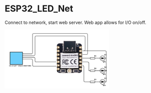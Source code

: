 # ESP32_LED_Net
Connect to network, start web server. Web app allows for I/O on/off.

<img src="ESP32_LED_Net.png" width=66% height=66%>

